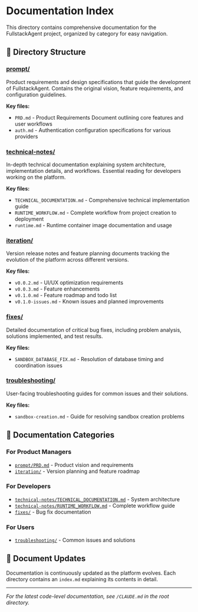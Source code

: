 # Documentation Index

This directory contains comprehensive documentation for the FullstackAgent project, organized by category for easy navigation.

## 📂 Directory Structure

### [prompt/](./prompt/)
Product requirements and design specifications that guide the development of FullstackAgent. Contains the original vision, feature requirements, and configuration guidelines.

**Key files:**
- `PRD.md` - Product Requirements Document outlining core features and user workflows
- `auth.md` - Authentication configuration specifications for various providers

### [technical-notes/](./technical-notes/)
In-depth technical documentation explaining system architecture, implementation details, and workflows. Essential reading for developers working on the platform.

**Key files:**
- `TECHNICAL_DOCUMENTATION.md` - Comprehensive technical implementation guide
- `RUNTIME_WORKFLOW.md` - Complete workflow from project creation to deployment
- `runtime.md` - Runtime container image documentation and usage

### [iteration/](./iteration/)
Version release notes and feature planning documents tracking the evolution of the platform across different versions.

**Key files:**
- `v0.0.2.md` - UI/UX optimization requirements
- `v0.0.3.md` - Feature enhancements
- `v0.1.0.md` - Feature roadmap and todo list
- `v0.1.0-issues.md` - Known issues and planned improvements

### [fixes/](./fixes/)
Detailed documentation of critical bug fixes, including problem analysis, solutions implemented, and test results.

**Key files:**
- `SANDBOX_DATABASE_FIX.md` - Resolution of database timing and coordination issues

### [troubleshooting/](./troubleshooting/)
User-facing troubleshooting guides for common issues and their solutions.

**Key files:**
- `sandbox-creation.md` - Guide for resolving sandbox creation problems

## 📖 Documentation Categories

### For Product Managers
- [`prompt/PRD.md`](./prompt/PRD.md) - Product vision and requirements
- [`iteration/`](./iteration/) - Version planning and feature roadmap

### For Developers
- [`technical-notes/TECHNICAL_DOCUMENTATION.md`](./technical-notes/TECHNICAL_DOCUMENTATION.md) - System architecture
- [`technical-notes/RUNTIME_WORKFLOW.md`](./technical-notes/RUNTIME_WORKFLOW.md) - Complete workflow guide
- [`fixes/`](./fixes/) - Bug fix documentation

### For Users
- [`troubleshooting/`](./troubleshooting/) - Common issues and solutions

## 🔄 Document Updates

Documentation is continuously updated as the platform evolves. Each directory contains an `index.md` explaining its contents in detail.

---

*For the latest code-level documentation, see `/CLAUDE.md` in the root directory.*